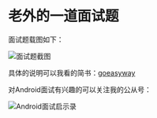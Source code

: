 # 老外的一道面试题

面试题载图如下：

![面试题截图](https://raw.githubusercontent.com/goeasyway/SimpleListDemo/master/ScreenShot/android_exercise.jpeg)

具体的说明可以我看的简书：[goeasyway](http://www.jianshu.com/users/f9fbc7a39b36/latest_articles)

对Android面试有兴趣的可以关注我的公从号：

![Android面试启示录](http://upload.jianshu.io/users/qrcodes/1685558/qrcode_for_gh_fd12ee3c3987_430.jpg?imageMogr/thumbnail/320x320/quality/100)

